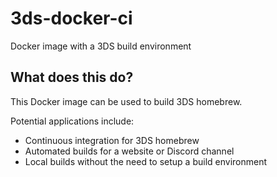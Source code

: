 # 3ds-docker-ci
Docker image with a 3DS build environment

## What does this do?
This Docker image can be used to build 3DS homebrew.

Potential applications include:
- Continuous integration for 3DS homebrew
- Automated builds for a website or Discord channel
- Local builds without the need to setup a build environment

